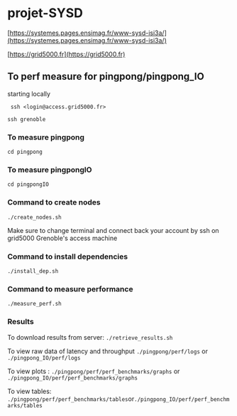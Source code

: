 # projet-SYSD

[https://systemes.pages.ensimag.fr/www-sysd-isi3a/](https://systemes.pages.ensimag.fr/www-sysd-isi3a/)

[https://grid5000.fr](https://grid5000.fr)

## To perf measure for pingpong/pingpong_IO

starting locally

` ssh <login@access.grid5000.fr>`

`ssh grenoble`

### To measure pingpong

`cd pingpong`

### To measure pingpongIO

`cd pingpongIO`

### Command to create nodes

`./create_nodes.sh`

Make sure to change terminal and connect back your account by ssh on grid5000 Grenoble's access machine 

### Command to install dependencies

`./install_dep.sh`

### Command to measure performance

`./measure_perf.sh`

### Results

To download results from server: `./retrieve_results.sh`

To view raw data of latency and throughput `./pingpong/perf/logs` or `./pingpong_IO/perf/logs`

To view plots : `./pingpong/perf/perf_benchmarks/graphs` or `./pingpong_IO/perf/perf_benchmarks/graphs`

To view tables: `./pingpong/perf/perf_benchmarks/tables`or`./pingpong_IO/perf/perf_benchmarks/tables`
